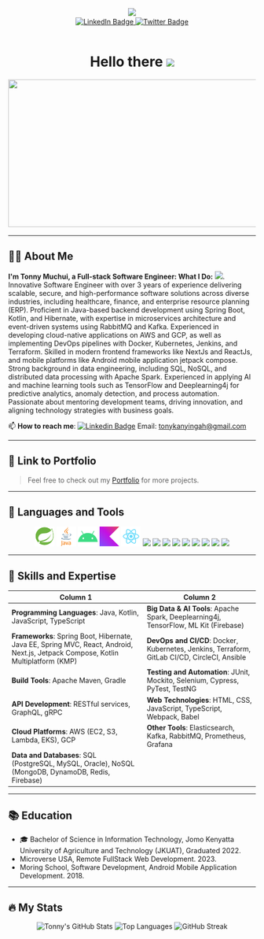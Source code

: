 <div align="center">
  <img src="https://media.giphy.com/media/M9gbBd9nbDrOTu1Mqx/giphy.gif" width="100"/>
  <div id="badges">
    <a href="https://www.linkedin.com/in/tonny-muchui-murungi-9b549a174/">
      <img src="https://img.shields.io/badge/Connect%20with%20me%20on%20LinkedIn-blue?style=for-the-badge&logo=linkedin&logoColor=white" alt="LinkedIn Badge"/>
    </a>
    <a href="https://twitter.com/Tonnymuchui6">
      <img src="https://img.shields.io/badge/Follow%20me%20on%20Twitter-blue?style=for-the-badge&logo=twitter&logoColor=white" alt="Twitter Badge"/>
    </a>
  </div>
  <img src="https://komarev.com/ghpvc/?username=tonnymuchui&style=flat-square&color=blue" alt=""/>
  <h1>
    Hello there
    <img src="https://media.giphy.com/media/hvRJCLFzcasrR4ia7z/giphy.gif" width="30px"/>
  </h1>
</div>
<div align="center">
  <img src="https://media.giphy.com/media/dWesBcTLavkZuG35MI/giphy.gif" width="600" height="300"/>
</div>

---

## 👨‍💻 About Me

**I'm Tonny Muchui, a Full-stack Software Engineer: What I Do:** <img src="https://media.giphy.com/media/WUlplcMpOCEmTGBtBW/giphy.gif" width="30">.
Innovative Software Engineer with over 3 years of experience delivering scalable, secure, and high-performance software solutions across diverse industries, including healthcare, finance, and enterprise resource planning (ERP). Proficient in Java-based backend development using Spring Boot, Kotlin, and Hibernate, with expertise in microservices architecture and event-driven systems using RabbitMQ and Kafka. Experienced in developing cloud-native applications on AWS and GCP, as well as implementing DevOps pipelines with Docker, Kubernetes, Jenkins, and Terraform. Skilled in modern frontend frameworks like NextJs and ReactJs, and mobile platforms like Android mobile application jetpack compose. Strong background in data engineering, including SQL, NoSQL, and distributed data processing with Apache Spark. Experienced in applying AI and machine learning tools such as TensorFlow and Deeplearning4j for predictive analytics, anomaly detection, and process automation. Passionate about mentoring development teams, driving innovation, and aligning technology strategies with business goals. 

📫 **How to reach me**: [![Linkedin Badge](https://img.shields.io/badge/-Tonny%20Muchui-blue?style=flat&logo=Linkedin&logoColor=white)](https://www.linkedin.com/in/tonny-muchui-murungi-9b549a174/) Email: [tonykanyingah@gmail.com](mailto:tonykanyingah@gmail.com)

---

## 🔗 Link to Portfolio

> Feel free to check out my [Portfolio](https://tonnymuchui.github.io/Portfolio/) for more projects.

---

## 🔧 Languages and Tools

<div align="center">
  <img height="40" src="https://raw.githubusercontent.com/github/explore/80688e429a7d4ef2fca1e82350fe8e3517d3494d/topics/spring-boot/spring-boot.png">
  <img height="40" src="https://raw.githubusercontent.com/github/explore/80688e429a7d4ef2fca1e82350fe8e3517d3494d/topics/java/java.png">
  <img height="40" src="https://raw.githubusercontent.com/github/explore/80688e429a7d4ef2fca1e82350fe8e3517d3494d/topics/android/android.png">
  <img height="40" src="https://raw.githubusercontent.com/github/explore/80688e429a7d4ef2fca1e82350fe8e3517d3494d/topics/kotlin/kotlin.png">
  <img height="40" src="https://raw.githubusercontent.com/github/explore/80688e429a7d4ef2fca1e82350fe8e3517d3494d/topics/react/react.png">
  <img height="40" src="https://cdn.iconscout.com/icon/free/png-512/redux-283024.png">
  <img height="40" src="https://www.vectorlogo.zone/logos/javascript/javascript-icon.svg">
  <img height="40" src="https://www.vectorlogo.zone/logos/jquery/jquery-icon.svg">
  <img height="40" src="https://www.vectorlogo.zone/logos/html5/html5-icon.svg">
  <img height="40" src="https://www.vectorlogo.zone/logos/css/css-icon.svg">
  <img height="40" src="https://www.vectorlogo.zone/logos/mysql/mysql-icon.svg">
  <img height="40" src="https://www.vectorlogo.zone/logos/postgresql/postgresql-icon.svg">
  <img height="40" src="https://www.vectorlogo.zone/logos/linux/linux-icon.svg">
  <img height="40" src="https://www.vectorlogo.zone/logos/git-scm/git-scm-icon.svg">
</div>

---

## 🚀 Skills and Expertise

| **Column 1**                                                                 | **Column 2**                                                                 |
|-------------------------------------------------------------------------------|-------------------------------------------------------------------------------|
| **Programming Languages**: Java, Kotlin, JavaScript, TypeScript              | **Big Data & AI Tools**: Apache Spark, Deeplearning4j, TensorFlow, ML Kit (Firebase) |
| **Frameworks**: Spring Boot, Hibernate, Java EE, Spring MVC, React, Android, Next.js, Jetpack Compose, Kotlin Multiplatform (KMP) | **DevOps and CI/CD**: Docker, Kubernetes, Jenkins, Terraform, GitLab CI/CD, CircleCI, Ansible |
| **Build Tools**: Apache Maven, Gradle                                         | **Testing and Automation**: JUnit, Mockito, Selenium, Cypress, PyTest, TestNG  |
| **API Development**: RESTful services, GraphQL, gRPC                          | **Web Technologies**: HTML, CSS, JavaScript, TypeScript, Webpack, Babel       |
| **Cloud Platforms**: AWS (EC2, S3, Lambda, EKS), GCP                         | **Other Tools**: Elasticsearch, Kafka, RabbitMQ, Prometheus, Grafana          |
| **Data and Databases**: SQL (PostgreSQL, MySQL, Oracle), NoSQL (MongoDB, DynamoDB, Redis, Firebase) |  |


---

## 📚 Education

- 🎓 Bachelor of Science in Information Technology, Jomo Kenyatta University of Agriculture and Technology (JKUAT), Graduated 2022.
- Microverse USA, Remote FullStack Web Development. 2023.
- Moring School, Software Development, Android Mobile Application Development. 2018.
---

## 🔥 My Stats

<div align="center">
  <img src="https://github-readme-stats.vercel.app/api?username=tonnymuchui&theme=dark&show_icons=true" alt="Tonny's GitHub Stats">
  <img src="https://github-readme-stats.vercel.app/api/top-langs/?username=tonnymuchui&theme=dark&layout=compact" alt="Top Languages">
  <img src="https://github-readme-streak-stats.herokuapp.com/?user=tonnymuchui&theme=dark" alt="GitHub Streak">
</div>
